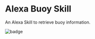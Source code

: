 # Alexa Buoy Skill
An Alexa Skill to retrieve buoy information.

![badge](https://img.shields.io/endpoint?url=https://gist.githubusercontent.com/barbacbd/7e85f87f1f599809fd45d9ef75e9ef42/raw/DynamicBuoyBadgeData.json)